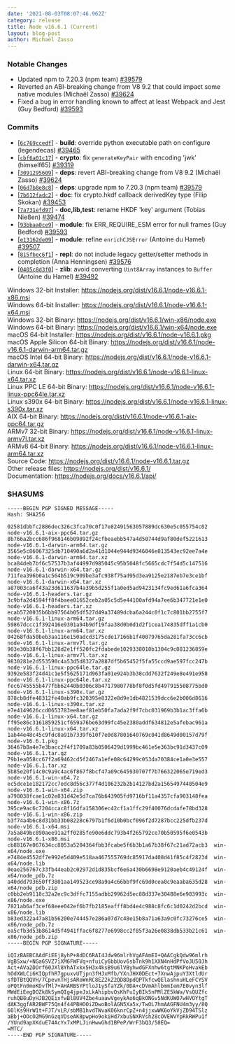 ```yaml
---
date: '2021-08-03T08:07:46.962Z'
category: release
title: Node v16.6.1 (Current)
layout: blog-post
author: Michaël Zasso
---
```


### Notable Changes

- Updated npm to 7.20.3 (npm team) [#39579](https://github.com/nodejs/node/pull/39579)
- Reverted an ABI-breaking change from V8 9.2 that could impact some native modules (Michaël Zasso) [#39624](https://github.com/nodejs/node/pull/39624)
- Fixed a bug in error handling known to affect at least Webpack and Jest (Guy Bedford) [#39593](https://github.com/nodejs/node/pull/39593)

### Commits

- [[`6c769ccedf`](https://github.com/nodejs/node/commit/6c769ccedf)] - **build**: override python executable path on configure (legendecas) [#39465](https://github.com/nodejs/node/pull/39465)
- [[`cbf6a01c17`](https://github.com/nodejs/node/commit/cbf6a01c17)] - **crypto**: fix `generateKeyPair` with encoding 'jwk' (himself65) [#39319](https://github.com/nodejs/node/pull/39319)
- [[`3091295609`](https://github.com/nodejs/node/commit/3091295609)] - **deps**: revert ABI-breaking change from V8 9.2 (Michaël Zasso) [#39624](https://github.com/nodejs/node/pull/39624)
- [[`06d7b8e8c8`](https://github.com/nodejs/node/commit/06d7b8e8c8)] - **deps**: upgrade npm to 7.20.3 (npm team) [#39579](https://github.com/nodejs/node/pull/39579)
- [[`7b612fadc2`](https://github.com/nodejs/node/commit/7b612fadc2)] - **doc**: fix crypto.hkdf callback derivedKey type (Filip Skokan) [#39453](https://github.com/nodejs/node/pull/39453)
- [[`7a731efd97`](https://github.com/nodejs/node/commit/7a731efd97)] - **doc,lib,test**: rename HKDF 'key' argument (Tobias Nießen) [#39474](https://github.com/nodejs/node/pull/39474)
- [[`93bbaa0ce9`](https://github.com/nodejs/node/commit/93bbaa0ce9)] - **module**: fix ERR_REQUIRE_ESM error for null frames (Guy Bedford) [#39593](https://github.com/nodejs/node/pull/39593)
- [[`e13162de09`](https://github.com/nodejs/node/commit/e13162de09)] - **module**: refine `enrichCJSError` (Antoine du Hamel) [#39507](https://github.com/nodejs/node/pull/39507)
- [[`815fbec6f1`](https://github.com/nodejs/node/commit/815fbec6f1)] - **repl**: do not include legacy getter/setter methods in completion (Anna Henningsen) [#39576](https://github.com/nodejs/node/pull/39576)
- [[`0405c8d3f0`](https://github.com/nodejs/node/commit/0405c8d3f0)] - **zlib**: avoid converting `Uint8Array` instances to `Buffer` (Antoine du Hamel) [#39492](https://github.com/nodejs/node/pull/39492)

Windows 32-bit Installer: https://nodejs.org/dist/v16.6.1/node-v16.6.1-x86.msi \
Windows 64-bit Installer: https://nodejs.org/dist/v16.6.1/node-v16.6.1-x64.msi \
Windows 32-bit Binary: https://nodejs.org/dist/v16.6.1/win-x86/node.exe \
Windows 64-bit Binary: https://nodejs.org/dist/v16.6.1/win-x64/node.exe \
macOS 64-bit Installer: https://nodejs.org/dist/v16.6.1/node-v16.6.1.pkg \
macOS Apple Silicon 64-bit Binary: https://nodejs.org/dist/v16.6.1/node-v16.6.1-darwin-arm64.tar.gz \
macOS Intel 64-bit Binary: https://nodejs.org/dist/v16.6.1/node-v16.6.1-darwin-x64.tar.gz \
Linux 64-bit Binary: https://nodejs.org/dist/v16.6.1/node-v16.6.1-linux-x64.tar.xz \
Linux PPC LE 64-bit Binary: https://nodejs.org/dist/v16.6.1/node-v16.6.1-linux-ppc64le.tar.xz \
Linux s390x 64-bit Binary: https://nodejs.org/dist/v16.6.1/node-v16.6.1-linux-s390x.tar.xz \
AIX 64-bit Binary: https://nodejs.org/dist/v16.6.1/node-v16.6.1-aix-ppc64.tar.gz \
ARMv7 32-bit Binary: https://nodejs.org/dist/v16.6.1/node-v16.6.1-linux-armv7l.tar.xz \
ARMv8 64-bit Binary: https://nodejs.org/dist/v16.6.1/node-v16.6.1-linux-arm64.tar.xz \
Source Code: https://nodejs.org/dist/v16.6.1/node-v16.6.1.tar.gz \
Other release files: https://nodejs.org/dist/v16.6.1/ \
Documentation: https://nodejs.org/docs/v16.6.1/api/

### SHASUMS

```
-----BEGIN PGP SIGNED MESSAGE-----
Hash: SHA256

02581dbbfc2886dec326c3fca70c0f17e82491563057889dc630e5c055754c02  node-v16.6.1-aix-ppc64.tar.gz
8b766a2bcc686f968146b09892f24cfbeaebb547a4d50744d9af80def5221613  node-v16.6.1-darwin-arm64.tar.gz
3565e5c86067325db710490a6d2a41d1044e944d9346046e813543ec92ee7a4e  node-v16.6.1-darwin-arm64.tar.xz
bca84deb7bf6c57537b3af44997d985045c95b5048fc5665cdc7f54d5c147516  node-v16.6.1-darwin-x64.tar.gz
711fea396b0a1c564b519c909be3afc938f75ad95d3ea9125e2187eb7e3ce1bf  node-v16.6.1-darwin-x64.tar.xz
a87003ca6f43a23d611637b4a39b5d255f1a0ed5ad9423134fc9ed61a6fca364  node-v16.6.1-headers.tar.gz
3c9bfa2d4594ff8f4baee01652ceb2a05c5d5e44100afd94a7ee6b347721e1e0  node-v16.6.1-headers.tar.xz
ecab5720035b6bb97564b05df527d49a37489dcba6a244c0f1c7c801bb2755f7  node-v16.6.1-linux-arm64.tar.gz
59867dccc1f392416e9301a94b9df19faa38d0b0d1d2f1cea174835dff1a1cb0  node-v16.6.1-linux-arm64.tar.xz
04268fda50beb3aa116e150adcd3175cde17166b1f40079765da281fa73cc6cb  node-v16.6.1-linux-armv7l.tar.gz
903e30b38f67bb128d2e1ff520fc2fdabede1029338010b1304c9c081236859e  node-v16.6.1-linux-armv7l.tar.xz
9830281e2d553590c4a53d5d8327a2887df5b65452f5fa55ccd9ae597fcc247b  node-v16.6.1-linux-ppc64le.tar.gz
9392e583f24d41c1e5f5625171d963fa01e924b3b38cdd7632f249e8e491e958  node-v16.6.1-linux-ppc64le.tar.xz
fec6745555b477fbb62440b0306c8b4717980778bf8f0d5fd497915508775bd0  node-v16.6.1-linux-s390x.tar.gz
878cb8dfe48312fe40ab9fc320395e8322e8d9e1db4821539dcc6e2b006d8616  node-v16.6.1-linux-s390x.tar.xz
e7e4149626ccd0653783ee8aef81eb50fa7ada2f9f7cbc031969b3b1ac3ffa6b  node-v16.6.1-linux-x64.tar.gz
ff95e86c3161859251cf659a76be63d99fc45e2380addf634812e5afebac961a  node-v16.6.1-linux-x64.tar.xz
1ab44e48c45c9fdc8a91b7339f610f7e0d87801640769c041d8649d00157d79f  node-v16.6.1.pkg
36467b8a4e7e3bacc2f4f1709a83b0506429d1999bc461e5e363bc91d3437c09  node-v16.6.1.tar.gz
79b1ea058cc67f2a69462cd5f2467a1efe08c64299c053da70384ce1a0e3e557  node-v16.6.1.tar.xz
5b85e20f14c0c9a9c4ac6f867f8bcf47a09c645930707f7b766322065e719ed3  node-v16.6.1-win-x64.7z
ec5dce1e182172cc7edc8d56c377f4d106232b2b14127bd2a1565497448504e9  node-v16.6.1-win-x64.zip
a798038fcae1c02e831d42e5d7ca76b643905fd9716bf11a4357cfa903148fea  node-v16.6.1-win-x86.7z
395ce9ac6c7204ccac8f16dfa158306ec42cf1a1ffc29f40076dcdafe78bd328  node-v16.6.1-win-x86.zip
b3f74a4b6c8d31bb33b08228c6797b1f6d10b0bcf096f2d7287bcc225dfb237d  node-v16.6.1-x64.msi
7a5a849bc890aee91a2ff0285fe90e6ddc793b4f265792ce70b50595f6e0543b  node-v16.6.1-x86.msi
cb88167e067634cc8053a5204364fbb3fcabe5f6b3b1a67b38f67c21ad72acb3  win-x64/node.exe
e7484e4552df7e992e5d409e518aa467555769dc85917da408d41f85c4f2823d  win-x64/node.lib
0eae256767c33fb44eab2c02972d1d835bcf6e6a430b6698e9120aeb4c49124f  win-x64/node_pdb.7z
a40ddd793650ff3801aa149523ce98a9a4c66bbf9fc69d0cea0c9eaaba635d28  win-x64/node_pdb.zip
c0bb2eb9118c32a2ec9c3dffc7155adbb29962d5ec88d337e30488e6e983993c  win-x86/node.exe
7821ab6af3cef68eee042ef6b7fb2185eafff8bd4e4c988c8fc6c1d0242d2bcd  win-x86/node.lib
b83ed322a47a81b56200e744457e286a07d7c48e15b8a71a63a9c0fc73276ce5  win-x86/node_pdb.7z
ea5cfb3d53b8614d5f4941ffac6f8277e6998cc2f85f3a26e0838db533b21c61  win-x86/node_pdb.zip
-----BEGIN PGP SIGNATURE-----

iQIzBAEBCAAdFiEEj8yhP+8dDC6RAI4Jdw96mlrhVgAFAmEI+QAACgkQdw96mlrh
VgBSxw/+NGa6SVZ7iXM6FWFVq+nfuiCy6bbUov6sbTnk9h1XXN4nHdPfVoJU50Jh
Act+AVa2DOrf60JXl8YhATxkx5H3x4ksB9u6lVByhwdGFXnhw6tgtMNKPoHvakEb
hOdXWLCi6KIQpfhR7gpuxvUTjpn3fHJxMfb/YXnJHX0DEct+7XnwAjpuY3XtldUr
sfDTBtQQVH/7CpevnTHjsARoWnRC8EZ2kZ2QD8DpdQPTkfcwQElashnuHLeFCYSV
oPQtFn0moKDvfMl7+AHARBSYPtloJ1ySfaYZk/0DA+cDVmAhlbmmIem7E0vyn3lf
MWdEiEegDOZk8kSymQIg4jpeJxLkAhipbvOsKhFuIyBIk5nPMlZE5kWa/VsQUZfc
ruhQB8uDyHJB2QEixfwBl8UV4Zbe4uaawVgeykAo6qBkONGv5NdKUWO7wHVOYtgT
dAK3ggfAR2BWF75Qn4f44PBHOOiZDwoBolAGN5Xa5x/TwOL7hmAAGFNU4m3yy/8Q
60lKs9HrW1t+FJT/vLR/sbMB1hvdTWvaK06knrCpZ+n4jjxwWK6oYkVjZD94TSlz
aBbj+OOcO2MG9nGzqVDseAK8pwpHo9okiHd7xbuSNXRVsh28cOVEWVYpRkRWPu1f
/YUnd9apXKduE74AcYx7xMPLJinHwwGhd1BPeP/WrF3bQ3/58EQ=
=MTC/
-----END PGP SIGNATURE-----

```
